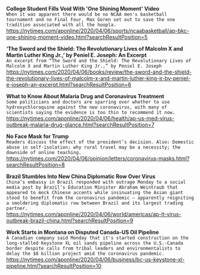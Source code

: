 **College Student Fills Void With 'One Shining Moment' Video**\
`When it was apparent there would be no NCAA men's basketball tournament and no Final Four, Max Goren set out to save the one tradition associated with all the hoopla. `\
https://nytimes.com/aponline/2020/04/06/sports/ncaabasketball/ap-bkc-one-shining-moment-video.html?searchResultPosition=5

**‘The Sword and the Shield: The Revolutionary Lives of Malcolm X and Martin Luther King Jr.,’ by Peniel E. Joseph: An Excerpt**\
`An excerpt from “The Sword and the Shield: The Revolutionary Lives of Malcolm X and Martin Luther King Jr.,” by Peniel E. Joseph`\
https://nytimes.com/2020/04/06/books/review/the-sword-and-the-shield-the-revolutionary-lives-of-malcolm-x-and-martin-luther-king-jr-by-peniel-e-joseph-an-excerpt.html?searchResultPosition=6

**What to Know About Malaria Drug and Coronavirus Treatment**\
`Some politicians and doctors are sparring over whether to use hydroxychloroquine against the new coronavirus, with many of scientists saying the evidence is too thin to recommend it now. `\
https://nytimes.com/aponline/2020/04/06/health/ap-us-med-virus-outbreak-malaria-drug-glance.html?searchResultPosition=7

**No Face Mask for Trump**\
`Readers discuss the effect of the president’s decision. Also: Domestic abuse in self-isolation; why rural travel may be a necessity; the downside of online teaching.`\
https://nytimes.com/2020/04/06/opinion/letters/coronavirus-masks.html?searchResultPosition=8

**Brazil Stumbles Into New China Diplomatic Row Over Virus**\
`China’s embassy in Brazil responded with outrage Monday to a social media post by Brazil’s Education Minister Abraham Weintraub that appeared to mock Chinese accents while insinuating the Asian giant stood to benefit from the coronavirus pandemic — apparently reigniting a smoldering diplomatic row between Brazil and its largest trading partner.`\
https://nytimes.com/aponline/2020/04/06/world/americas/ap-lt-virus-outbreak-brazil-china.html?searchResultPosition=9

**Work Starts in Montana on Disputed Canada-US Oil Pipeline**\
`A Canadian company said Monday that it's started construction on the long-stalled Keystone XL oil sands pipeline across the U.S.-Canada border despite calls from tribal leaders and environmentalists to delay the $8 billion project amid the coronavirus pandemic. `\
https://nytimes.com/aponline/2020/04/06/business/bc-us-keystone-xl-pipeline.html?searchResultPosition=10

